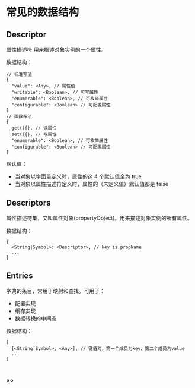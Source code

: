 # 常见的数据结构

## Descriptor

属性描述符.用来描述对象实例的一个属性。

数据结构：

```jsonc
// 标准写法
{
  "value": <Any>, // 属性值
  "writable": <Boolean>, // 可写属性
  "enumerable": <Boolean>, // 可枚举属性
  "configurable": <Boolean> // 可配置属性
}
// 函数写法
{
  get(){}, // 读属性
  set(){}, // 写属性
  "enumerable": <Boolean>, // 可枚举属性
  "configurable": <Boolean> // 可配置属性
}
```

默认值：

- 当对象以字面量定义时，属性的这 4 个默认值全为 true
- 当对象以属性描述符定义时，属性的（未定义值）默认值都是 false

## Descriptors

属性描述符集，又叫属性对象(propertyObject)。用来描述对象实例的所有属性。

数据结构：

```jsonc
{
  <String|Symbol>: <Descriptor>, // key is propName
  ...
}
```

## Entries

字典的条目，常用于映射和查找。可用于：

- 配置实现
- 缓存实现
- 数据转换的中间态

数据结构：

```jsonc
[
  [<String|Symbol>, <Any>], // 键值对，第一个成员为key，第二个成员为value
  ...
]
```

## 。。
